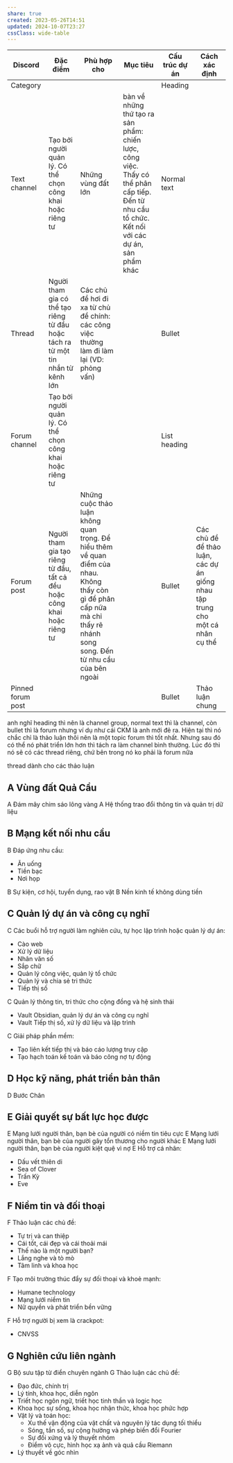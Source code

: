 ```yaml
---
share: true
created: 2023-05-26T14:51
updated: 2024-10-07T23:27
cssClass: wide-table
---
```

| Discord           | Đặc điểm                                                                        | Phù hợp cho                                                                                                                                                               | Mục tiêu                                                                                                                                         | Cấu trúc dự án | Cách xác định                                                                  |
| ----------------- | ------------------------------------------------------------------------------- | ------------------------------------------------------------------------------------------------------------------------------------------------------------------------- | ------------------------------------------------------------------------------------------------------------------------------------------------ | -------------- | ------------------------------------------------------------------------------ |
| Category          |                                                                                 |                                                                                                                                                                           |                                                                                                                                                  | Heading        |                                                                                |
| Text channel      | Tạo bởi người quản lý. Có thể chọn công khai hoặc riêng tư                      | Những vùng đất lớn                                                                                                                                                        | bàn về những thứ tạo ra sản phẩm: chiến lược, công việc. Thấy có thể phân cấp tiếp. Đến từ nhu cầu tổ chức. Kết nối với các dự án, sản phẩm khác | Normal text    |                                                                                |
| Thread            | Người tham gia có thể tạo riêng từ đầu hoặc tách ra từ một tin nhắn từ kênh lớn | Các chủ đề hơi đi xa từ chủ đề chính: các công việc thường làm đi làm lại (VD: phỏng vấn)                                                                                 |                                                                                                                                                  | Bullet         |                                                                                |
| Forum channel     | Tạo bởi người quản lý. Có thể chọn công khai hoặc riêng tư                      |                                                                                                                                                                           |                                                                                                                                                  | List heading   |                                                                                |
| Forum post        | Người tham gia tạo riêng từ đầu, tất cả đều hoặc công khai hoặc riêng tư        | Những cuộc thảo luận không quan trọng. Để hiểu thêm về quan điểm của nhau. Không thấy còn gì để phân cấp nữa mà chỉ thấy rẽ nhánh song song. Đến từ nhu cầu của bên ngoài |                                                                                                                                                  | Bullet         | Các chủ đề để thảo luận, các dự án giống nhau tập trung cho một cá nhân cụ thể |
| Pinned forum post |                                                                                 |                                                                                                                                                                           |                                                                                                                                                  | Bullet         | Thảo luận chung                                                                |

anh nghĩ heading thì nên là channel group, normal text thì là channel, còn bullet thì là forum
nhưng ví dụ như cái ⁠CKM là anh mới đẻ ra. Hiện tại thì nó chắc chỉ là thảo luận thôi nên là một topic forum thì tốt nhất. Nhưng sau đó có thể nó phát triển lớn hơn thì tách ra làm channel bình thường. Lúc đó thì nó sẽ có các thread riêng, chứ bên trong nó ko phải là forum nữa

thread dành cho các thảo luận




## A Vùng đất Quả Cầu
A Đám mây chim sáo lông vàng
A Hệ thống trao đổi thông tin và quản trị dữ liệu

## B Mạng kết nối nhu cầu
B Đáp ứng nhu cầu:
- Ăn uống
- Tiền bạc
- Nơi họp

B Sự kiện, cơ hội, tuyển dụng, rao vặt
B Nền kinh tế không dùng tiền

## C Quản lý dự án và công cụ nghĩ
C Các buổi hỗ trợ người làm nghiên cứu, tự học lập trình hoặc quản lý dự án:
- Cào web
- Xử lý dữ liệu
- Nhân văn số
- Sắp chữ
- Quản lý công việc, quản lý tổ chức
- Quản lý và chia sẻ tri thức
- Tiếp thị số

C Quản lý thông tin, tri thức cho cộng đồng và hệ sinh thái
- Vault Obsidian, quản lý dự án và công cụ nghĩ
- Vault Tiếp thị số, xử lý dữ liệu và lập trình

C Giải pháp phần mềm:
- Tạo liên kết tiếp thị và báo cáo lượng truy cập
- Tạo hạch toán kế toán và báo công nợ tự động

## D Học kỹ năng, phát triển bản thân
D Bước Chân

## E Giải quyết sự bất lực học được
E Mạng lưới người thân, bạn bè của người có niềm tin tiêu cực
E Mạng lưới người thân, bạn bè của người gây tổn thương cho người khác
E Mạng lưới người thân, bạn bè của người kiệt quệ vì nợ
E Hỗ trợ cá nhân:
- Dấu vết thiên di
- Sea of Clover
- Trấn Kỳ
- Eve

## F Niềm tin và đối thoại
F Thảo luận các chủ đề:
- Tự trị và can thiệp
- Cái tốt, cái đẹp và cái thoải mái
- Thế nào là một người bạn?
- Lắng nghe và tò mò
- Tâm linh và khoa học

F Tạo môi trường thúc đẩy sự đối thoại và khoẻ mạnh:
- Humane technology
- Mạng lưới niềm tin
- Nữ quyền và phát triển bền vững

F Hỗ trợ người bị xem là crackpot:
- CNVSS

## G Nghiên cứu liên ngành
G Bộ sưu tập từ điển chuyên ngành
G Thảo luận các chủ đề:
- Đạo đức, chính trị
- Lý tính, khoa học, diễn ngôn
- Triết học ngôn ngữ, triết học tinh thần và logic học
- Khoa học sự sống, khoa học nhận thức, khoa học phức hợp
- Vật lý và toán học:
	- Xu thế vận động của vật chất và nguyên lý tác dụng tối thiểu
	- Sóng, tần số, sự cộng hưởng và phép biến đổi Fourier
	- Sự đối xứng và lý thuyết nhóm
	- Điểm vô cực, hình học xạ ảnh và quả cầu Riemann
- Lý thuyết về góc nhìn
